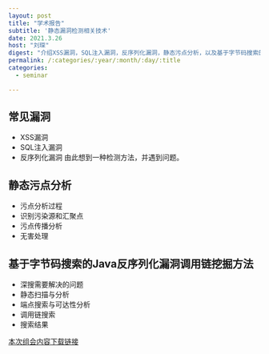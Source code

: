 ```yaml
---
layout: post
title: "学术报告"
subtitle: '静态漏洞检测相关技术'
date: 2021.3.26
host: "刘琛"
digest: "介绍XSS漏洞，SQL注入漏洞，反序列化漏洞，静态污点分析，以及基于字节码搜索的Java反序列化漏洞调用链挖掘方法。"
permalink: /:categories/:year/:month/:day/:title
categories:
  - seminar

---
```


## 常见漏洞
+ XSS漏洞
+ SQL注入漏洞
+ 反序列化漏洞
由此想到一种检测方法，并遇到问题。

## 静态污点分析
+ 污点分析过程
+ 识别污染源和汇聚点
+ 污点传播分析
+ 无害处理

## 基于字节码搜索的Java反序列化漏洞调用链挖掘方法
+ 深搜需要解决的问题
+ 静态扫描与分析
+ 端点搜索与可达性分析
+ 调用链搜索
+ 搜索结果

[本次组会内容下载链接](https://github.com/xxycfhb/pku_exploit_files/blob/main/seminar/20210330-%E9%9D%99%E6%80%81%E6%BC%8F%E6%B4%9E%E6%A3%80%E6%B5%8B%E7%9B%B8%E5%85%B3%E6%8A%80%E6%9C%AF.pptx)